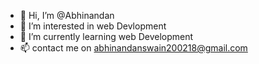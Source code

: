 - 👋 Hi, I’m @Abhinandan 
- 👀 I’m interested in web Devlopment
- 🌱 I’m currently learning web Development
- 📫 contact me on abhinandanswain200218@gmail.com

<!---
Abhi-1047/Abhi-1047 is a ✨ special ✨ repository because its `README.md` (this file) appears on your GitHub profile.
You can click the Preview link to take a look at your changes.
--->

